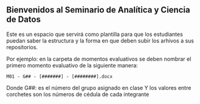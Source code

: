 ## Bienvenidos al Seminario de Analítica y Ciencia de Datos

Este es un espacio que servirá como plantilla para que los estudiantes puedan saber la estructura y la forma en que deben subir los arhivos a sus repositorios.

Por ejemplo: en la carpeta de momentos evaluativos se deben nombrar el primero momento evaluativo de la siguiente manera:
```
M01 - G## - [#######] - [########].docx
```

Donde G##: es el número del grupo asignado en clase
Y los valores entre corchetes son los números de cédula de cada integrante

